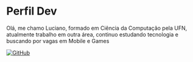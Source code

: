 # Perfil Dev 

Olá, me chamo Luciano, formado em Ciência da Computação pela UFN, atualmente trabalho em outra área, continuo estudando tecnologia e buscando por vagas em Mobile e Games

[![GitHub](https://img.shields.io/badge/GitHub-100000?style=for-the-badge&logo=github&logoColor=white)](https://github.com/Luciano3L)
